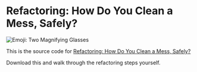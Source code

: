 # Refactoring: How Do You Clean a Mess, Safely?
![Emoji: Two Magnifying Glasses](https://qualitycoding.org/jrwp/wp-content/uploads/2018/12/two-magnifying-glasses-250x100.png)

This is the source code for [Refactoring: How Do You Clean a Mess, Safely?](https://qualitycoding.org/refactoring-clean-mess/)

Download this and walk through the refactoring steps yourself.
